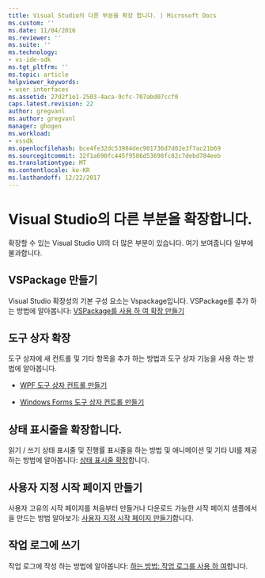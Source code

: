 ```yaml
---
title: Visual Studio의 다른 부분을 확장 합니다. | Microsoft Docs
ms.custom: ''
ms.date: 11/04/2016
ms.reviewer: ''
ms.suite: ''
ms.technology:
- vs-ide-sdk
ms.tgt_pltfrm: ''
ms.topic: article
helpviewer_keywords:
- user interfaces
ms.assetid: 27d2f1e1-2503-4aca-9cfc-707abd07ccf0
caps.latest.revision: 22
author: gregvanl
ms.author: gregvanl
manager: ghogen
ms.workload:
- vssdk
ms.openlocfilehash: bce4fe32dc53904dec901736d7d02e3f7ac21b69
ms.sourcegitcommit: 32f1a690fc445f9586d53698fc82c7debd784eeb
ms.translationtype: MT
ms.contentlocale: ko-KR
ms.lasthandoff: 12/22/2017
---
```

# <a name="extending-other-parts-of-visual-studio"></a>Visual Studio의 다른 부분을 확장합니다.
확장할 수 있는 Visual Studio UI의 더 많은 부분이 있습니다. 여기 보여줍니다 일부에 불과합니다.  
  
## <a name="creating-a-vspackage"></a>VSPackage 만들기  
 Visual Studio 확장성의 기본 구성 요소는 Vspackage입니다.  VSPackage를 추가 하는 방법에 알아봅니다: [VSPackage를 사용 하 여 확장 만들기](../extensibility/creating-an-extension-with-a-vspackage.md)  
  
## <a name="extending-the-toolbox"></a>도구 상자 확장  
 도구 상자에 새 컨트롤 및 기타 항목을 추가 하는 방법과 도구 상자 기능을 사용 하는 방법에 알아봅니다.  
  
-   [WPF 도구 상자 컨트롤 만들기](../extensibility/creating-a-wpf-toolbox-control.md)  
  
-   [Windows Forms 도구 상자 컨트롤 만들기](../extensibility/creating-a-windows-forms-toolbox-control.md)  
  
## <a name="extending-the-status-bar"></a>상태 표시줄을 확장합니다.  
 읽기 / 쓰기 상태 표시줄 및 진행률 표시줄을 하는 방법 및 애니메이션 및 기타 UI를 제공 하는 방법에 알아봅니다: [상태 표시줄 확장](../extensibility/extending-the-status-bar.md)합니다.  
  
## <a name="creating-custom-start-pages"></a>사용자 지정 시작 페이지 만들기  
 사용자 고유의 시작 페이지를 처음부터 만들거나 다운로드 가능한 시작 페이지 샘플에서을 만드는 방법 알아보기: [사용자 지정 시작 페이지 만들기](../extensibility/creating-a-custom-start-page.md)합니다.  
  
## <a name="write-to-the-activity-log"></a>작업 로그에 쓰기  
 작업 로그에 작성 하는 방법에 알아봅니다: [하는 방법: 작업 로그를 사용 하 여](../extensibility/how-to-use-the-activity-log.md)합니다.